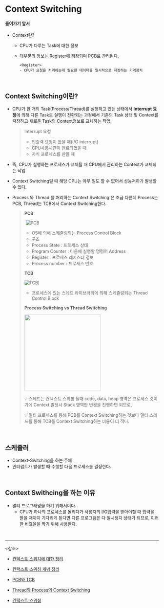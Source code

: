 # Context Switching

#### 들어가기 앞서

- Context란?
  - CPU가 다루는 Task에 대한 정보
  
  - 대부분의 정보는 Register에 저장되며 PCB로 관리된다.
  
    ~~~
    <Register>
    - CPU가 요청을 처리하는데 필요한 데이터를 일시적으로 저장하는 기억장치
    ~~~


<br>

## Context Switching이란?

  - CPU가 한 개의 Task(Process/Thread)를 실행하고 있는 상태에서 **Interrupt 요청**에 의해 다른 Task로 실행이 전환되는 과정에서 기존의 Task 상태 및 Context를 저장하고 새로운 Task의 Context정보로 교체하는 작업.
    >Interrupt 요청
    >
    >- 입출력 요청이 왔을 때(I/O interrupt)
    >- CPU사용시간이 만료되었을 때
    >- 자식 프로세스를 만들 때

  - 즉, CPU가 실행하는 프로세스가 교체될 때 CPU에서 관리하는 Context가 교체되는 작업

  - Context Switching일 때 해당 CPU는 아무 일도 할 수 없어서 성능저하가 발생할 수 있다.

  - Process 와 Thread 를 처리하는 Context Switching 은 조금 다른데 Process는 PCB, Thread는 TCB에서 Context Switching한다.

    >**PCB**
    >
    >​	![PCB](https://user-images.githubusercontent.com/58902042/105075111-aac81680-5acc-11eb-8219-3af324d3ae5e.PNG)
    >
    >- OS에 의해 스케줄링되는 Process Control Block
    >- 구조
    >  - Process State : 프로세스 상태
    >  -  Program Counter : 다음에 실행할 명령어 Address
    >  -  Register : 프로세스 레지스터 정보
    >  -  Process number : 프로세스 번호
    >
    >**TCB**
    >
    >![TCB)](https://user-images.githubusercontent.com/58902042/105075114-ab60ad00-5acc-11eb-903e-04f75786880b.PNG)
    >
    >- 프로세스에 있는 스레드 라이브러리에 의해 스케쥴링되는 Thread Control Block
    >
    >**Process Switching vs Thread Switching**
    >
    ><img src="https://user-images.githubusercontent.com/58902042/105075259-dcd97880-5acc-11eb-9105-7b72a9338b3a.PNG" height=250>
    >
    >:bulb:  스레드는 컨텍스트 스위칭 될때 code, data, heap 영역은 프로세스 것이기에 Context 발생시 Stack 영역만 변경을 진행하면 되므로,
    >
    >:bulb:  멀티 프로세스를 통해 PCB를 Context Switching하는 것보다 멀티 스레드를 통해 TCB를 Context Switching하는 비용이 더 적다.

<br>

## 스케쥴러

- Context-Switching을 하는 주체
- 인터럽트가 발생할 때 수행할 다음 프로세스를 결정한다.


<br>

## Context Swithcing을 하는 이유

  - 멀티 프로그래밍을 하기 위해서이다.
    - CPU가 하나의 프로세스를 돌리다가 사용자의 I/O입력을 받아야할 때 입력을 받을 때까지 기다리게 된다면 다른 프로그램은 다 일시정지 상태가 되므로, 이러한 비효율을 막기 위해 사용한다.

<br>

------

<참조>

- [컨텍스트 스위치에 대한 정리](https://jins-dev.tistory.com/entry/%EC%BB%A8%ED%85%8D%EC%8A%A4%ED%8A%B8-%EC%8A%A4%EC%9C%84%EC%B9%98Context-Switching-%EC%97%90-%EB%8C%80%ED%95%9C-%EC%A0%95%EB%A6%AC)
- [컨택스트 스위칭 개념 정리](https://pearlluck.tistory.com/m/150?category=830586)

- [PCB와 TCB](https://zin0-0.tistory.com/225)
- [Thread와 Process의 Context Switching](https://hwan-shell.tistory.com/197)
- [컨택스트 스위칭](https://www.crocus.co.kr/1364?category=268776)
